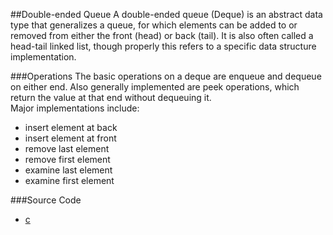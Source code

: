 ##Double-ended Queue
A double-ended queue (Deque) is an abstract data type that generalizes a queue, for which elements can be added to or removed from either the front (head) or back (tail). It is also often called a head-tail linked list, though properly this refers to a specific data structure implementation.</br>

###Operations
The basic operations on a deque are enqueue and dequeue on either end. Also generally implemented are peek operations, which return the value at that end without dequeuing it.</br>
Major implementations include:

* insert element at back
* insert element at front
* remove last element
* remove first element
* examine last element
* examine first element

###Source Code

* [c](https://github.com/wuzhiyi/data-structure/blob/master/deque.c)
